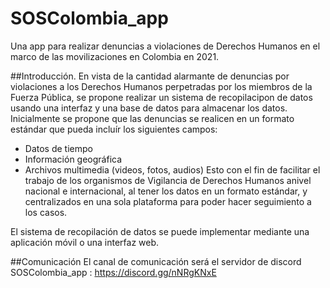 # SOSColombia_app
Una app para realizar denuncias a violaciones de Derechos Humanos en el marco de las movilizaciones en Colombia en 2021.

##Introducción.
En vista de la cantidad alarmante de denuncias por violaciones a los Derechos Humanos perpetradas por los miembros de la Fuerza Pública, se propone realizar un sistema de recopilacipon de datos usando una interfaz y una base de datos para almacenar los datos. Inicialmente se propone que las denuncias se realicen en un formato estándar que pueda incluír los siguientes campos:
- Datos de tiempo
- Información geográfica
- Archivos multimedia (videos, fotos, audios)
Esto con el fin de facilitar el trabajo de los organismos de Vigilancia de Derechos Humanos anivel nacional e internacional, al tener los datos en un formato estándar, y centralizados en una sola plataforma para poder hacer seguimiento a los casos.

El sistema de recopilación de datos se puede implementar mediante una aplicación móvil o una interfaz web.

##Comunicación
El canal de comunicación será el servidor de discord SOSColombia_app : https://discord.gg/nNRgKNxE
